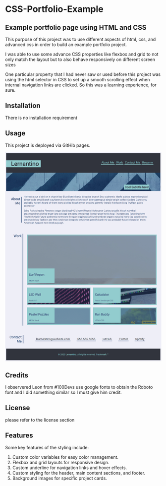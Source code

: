 # CSS-Portfolio-Example

## Example portfolio page using HTML and CSS

This purpose of this project was to use different aspects of html, css, and advanced css in order to build an example portfolio project.

I was able to use some advance CSS properties like flexbox and grid to not only match the layout but to also behave responsively on different screen sizes

One particular property that I had never saw or used before this project was using the html selector in CSS to set up a smooth scrolling effect when internal navigation links are clicked. So this was a learning experience, for sure. 


## Installation

There is no installation requirement

## Usage
This project is deployed via GitHib pages.

![website screenshot](assets/images/screenshot.png)

## Credits

I observered Leon from #100Devs use google fonts to obtain the Roboto font and I did something similar so I must give him credit. 

## License
please refer to the license section

## Features

Some key features of the styling include:

1. Custom color variables for easy color management.
2. Flexbox and grid layouts for responsive design.
3. Custom underline for navigation links and hover effects.
4. Custom styling for the header, main content sections, and footer.
5. Background images for specific project cards.
